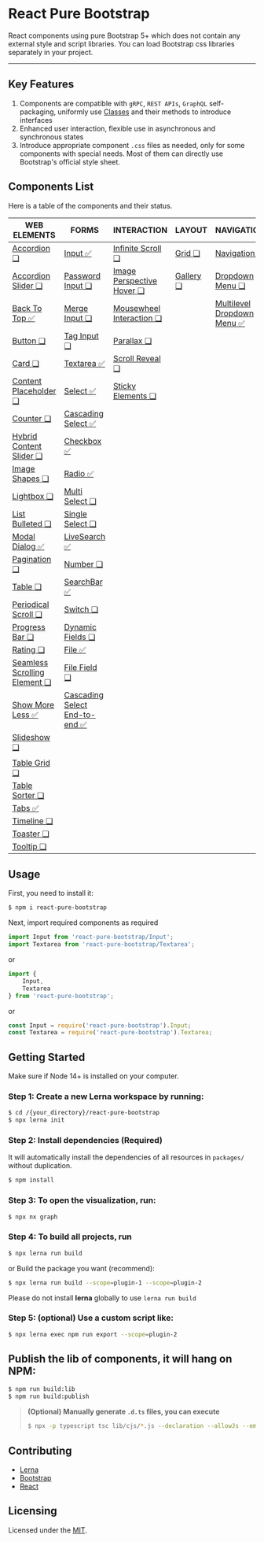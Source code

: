 # React Pure Bootstrap

React components using pure Bootstrap 5+ which does not contain any external style and script libraries. You can load Bootstrap css libraries separately in your project.


---


## Key Features

1. Components are compatible with `gRPC`, `REST APIs`, `GraphQL` self-packaging, uniformly use [Classes](https://developer.mozilla.org/en-US/docs/Web/JavaScript/Reference/Classes) and their methods to introduce interfaces
2. Enhanced user interaction, flexible use in asynchronous and synchronous states
3. Introduce appropriate component `.css` files as needed, only for some components with special needs. Most of them can directly use Bootstrap's official style sheet.


## Components List

Here is a table of the components and their status.


| WEB ELEMENTS | FORMS | INTERACTION | LAYOUT | NAVIGATION |
| --- | --- | --- | --- | --- |
| [Accordion ❏](packages/Accordion/README.md) | [Input ✅](packages/Input/README.md) | [Infinite Scroll ❏](packages/InfiniteScroll/README.md) | [Grid ❏](packages/Grid/README.md) | [Navigation ❏](packages/Navigation/README.md) | 
| [Accordion Slider ❏](packages/AccordionSlider/README.md) | [Password Input ❏](packages/PasswordInput/README.md) | [Image Perspective Hover ❏](packages/ImagePerspectiveHover/README.md) | [Gallery ❏](packages/Gallery/README.md) | [Dropdown Menu ❏](packages/DropdownMenu/README.md)  | 
| [Back To Top ✅](packages/BackToTop/README.md) | [Merge Input ❏](packages/MergeInput/README.md) | [Mousewheel Interaction ❏](packages/MousewheelInteraction/README.md) |  | [Multilevel Dropdown Menu ✅](packages/MultilevelDropdownMenu/README.md)  | 
| [Button ❏](packages/Button/README.md) | [Tag Input ❏](packages/TagInput/README.md) | [Parallax ❏](packages/Parallax/README.md) |  |  | 
| [Card ❏](packages/Card/README.md) | [Textarea  ✅](packages/Textarea/README.md) | [Scroll Reveal ❏](packages/ScrollReveal/README.md) |  |  | 
| [Content Placeholder ❏](packages/ContentPlaceholder/README.md) | [Select ✅](packages/Select/README.md) | [Sticky Elements ❏](packages/StickyElements/README.md) |  |  | 
| [Counter ❏](packages/Counter/README.md) | [Cascading Select ✅](packages/CascadingSelect/README.md) |  |  |  | 
| [Hybrid Content Slider ❏](packages/HybridContentSlider/README.md) | [Checkbox ✅](packages/Checkbox/README.md) |  |  |  | 
| [Image Shapes ❏](packages/ImageShapes/README.md) | [Radio ✅](packages/Radio/README.md) |  |  |  | 
| [Lightbox ❏](packages/Lightbox/README.md) | [Multi Select ❏](packages/MultiSelect/README.md) |  |  |  | 
| [List Bulleted ❏](packages/ListBulleted/README.md) | [Single Select ❏](packages/SingleSelect/README.md) |  |  |  | 
| [Modal Dialog ✅](packages/ModalDialog/README.md) | [LiveSearch ✅](packages/LiveSearch/README.md) |  |  |  | 
| [Pagination ❏](packages/Pagination/README.md) | [Number ❏](packages/Number/README.md) |  |  |  | 
| [Table ❏](packages/Table/README.md) | [SearchBar ✅](packages/SearchBar/README.md) |  |  |  | 
| [Periodical Scroll ❏](packages/PeriodicalScroll/README.md) | [Switch ❏](packages/Switch/README.md) |  |  |  | 
| [Progress Bar ❏](packages/ProgressBar/README.md) | [Dynamic Fields ❏](packages/DynamicFields/README.md) |  |  |  | 
| [Rating ❏](packages/Rating/README.md) | [File ✅](packages/File/README.md) |  |  |  | 
| [Seamless Scrolling Element ❏](packages/SeamlessScrollingElement/README.md) | [File Field ❏](packages/FileField/README.md) |  |  |  | 
| [Show More Less ✅](packages/ShowMoreLess/README.md) | [Cascading Select End-to-end ✅](packages/CascadingSelectE2E/README.md) |  |  |  | 
| [Slideshow ❏](packages/Slideshow/README.md) |  |  |  |  | 
|  |  |  |  |  | 
| [Table Grid ❏](packages/TableGrid/README.md) |  |  |  |  | 
| [Table Sorter ❏](packages/TableSorter/README.md) |  |  |  |  | 
| [Tabs ✅](packages/Tabs/README.md) |  |  |  |  | 
| [Timeline ❏](packages/Timeline/README.md) |  |  |  |  | 
| [Toaster ❏](packages/Toaster/README.md) |  |  |  |  | 
| [Tooltip ❏](packages/Tooltip/README.md) |  |  |  |  | 



## Usage

First, you need to install it:

```sh
$ npm i react-pure-bootstrap
```

Next, import required components as required

```js
import Input from 'react-pure-bootstrap/Input';
import Textarea from 'react-pure-bootstrap/Textarea';
```

or 

```js
import { 
    Input,
    Textarea
} from 'react-pure-bootstrap';
```

or

```js
const Input = require('react-pure-bootstrap').Input;
const Textarea = require('react-pure-bootstrap').Textarea;
```



## Getting Started

Make sure if Node 14+ is installed on your computer.

### Step 1: Create a new Lerna workspace by running:

```sh
$ cd /{your_directory}/react-pure-bootstrap
$ npx lerna init
```


### Step 2: Install dependencies (Required)

It will automatically install the dependencies of all resources in `packages/` without duplication.

```sh
$ npm install
```
 

### Step 3: To open the visualization, run:

```sh
$ npx nx graph
```
 
### Step 4: To build all projects, run

```sh
$ npx lerna run build
```

or Build the package you want (recommend):

```sh
$ npx lerna run build --scope=plugin-1 --scope=plugin-2
```

Please do not install **lerna** globally to use `lerna run build`


### Step 5: (optional) Use a custom script like:

```sh
$ npx lerna exec npm run export --scope=plugin-2
```
  

## Publish the lib of components, it will hang on NPM: 


```sh
$ npm run build:lib
$ npm run build:publish
```
  
> **(Optional) Manually generate `.d.ts` files, you can execute**
> 
> ```sh
> $ npx -p typescript tsc lib/cjs/*.js --declaration --allowJs --emitDeclarationOnly
> ```
> 


## Contributing

- [Lerna](https://github.com/lerna/lerna)
- [Bootstrap](https://getbootstrap.com/)
- [React](https://react.dev/)


## Licensing

Licensed under the [MIT](https://opensource.org/licenses/MIT).


